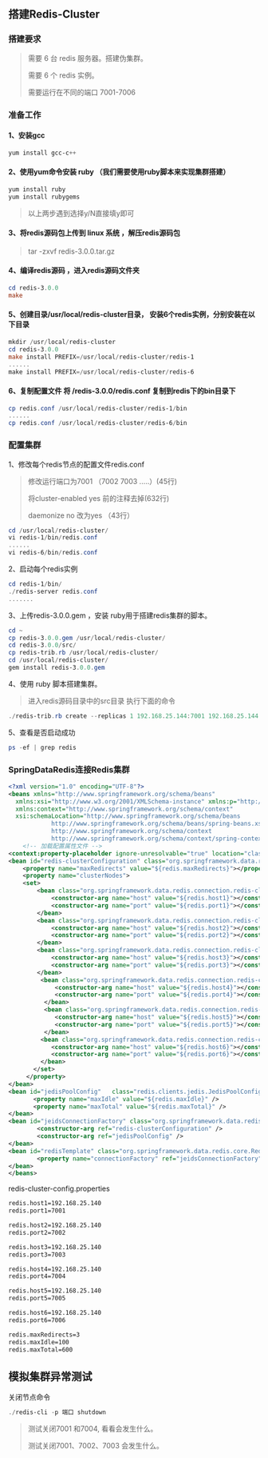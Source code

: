 ## 搭建Redis-Cluster

### 搭建要求

> 需要 6 台 redis 服务器。搭建伪集群。
>
> 需要 6 个 redis 实例。
>
> 需要运行在不同的端口 7001-7006

### 准备工作

#### 1、安装gcc

```powershell
yum install gcc-c++
```

#### 2、使用yum命令安装 ruby （我们需要使用ruby脚本来实现集群搭建）

```powershell
yum install ruby
yum install rubygems
```

> 以上两步遇到选择y/N直接填y即可

#### 3、将redis源码包上传到 linux 系统 ，解压redis源码包

> tar -zxvf redis-3.0.0.tar.gz

#### 4、编译redis源码 ，进入redis源码文件夹

```powershell
cd redis-3.0.0
make
```

#### 5、创建目录/usr/local/redis-cluster目录， 安装6个redis实例，分别安装在以下目录

```powershell
mkdir /usr/local/redis-cluster
cd redis-3.0.0
make install PREFIX=/usr/local/redis-cluster/redis-1
......
make install PREFIX=/usr/local/redis-cluster/redis-6
```

#### 6、复制配置文件 将 /redis-3.0.0/redis.conf 复制到redis下的bin目录下

```powershell
cp redis.conf /usr/local/redis-cluster/redis-1/bin
......
cp redis.conf /usr/local/redis-cluster/redis-6/bin
```

### 配置集群

1、修改每个redis节点的配置文件redis.conf

> 修改运行端口为7001 （7002 7003 .....）(45行)
>
> 将cluster-enabled yes 前的注释去掉(632行)
>
> daemonize no 改为yes （43行）

```powershell
cd /usr/local/redis-cluster/
vi redis-1/bin/redis.conf
......
vi redis-6/bin/redis.conf
```

2、启动每个redis实例

```powershell
cd redis-1/bin/
./redis-server redis.conf
.......
```

3、上传redis-3.0.0.gem ，安装 ruby用于搭建redis集群的脚本。

```powershell
cd ~
cp redis-3.0.0.gem /usr/local/redis-cluster/
cd redis-3.0.0/src/
cp redis-trib.rb /usr/local/redis-cluster/
cd /usr/local/redis-cluster/
gem install redis-3.0.0.gem
```

4、使用 ruby 脚本搭建集群。

> 进入redis源码目录中的src目录 执行下面的命令

```powershell
./redis-trib.rb create --replicas 1 192.168.25.144:7001 192.168.25.144:7002 192.168.25.144:7003 192.168.25.144:7004 192.168.25.144:7005 192.168.25.144:7006
```

5、查看是否启动成功

```powershell
ps -ef | grep redis
```

### SpringDataRedis连接Redis集群

```xml
<?xml version="1.0" encoding="UTF-8"?> 
<beans xmlns="http://www.springframework.org/schema/beans" 
  xmlns:xsi="http://www.w3.org/2001/XMLSchema-instance" xmlns:p="http://www.springframework.org/schema/p" 
  xmlns:context="http://www.springframework.org/schema/context" 
  xsi:schemaLocation="http://www.springframework.org/schema/beans   
            http://www.springframework.org/schema/beans/spring-beans.xsd   
            http://www.springframework.org/schema/context   
            http://www.springframework.org/schema/context/spring-context.xsd">  
	<!-- 加载配置属性文件 -->  
<context:property-placeholder ignore-unresolvable="true" location="classpath:properties/redis-cluster-config.properties" />  
<bean id="redis-clusterConfiguration" class="org.springframework.data.redis.connection.redis-clusterConfiguration">  
	<property name="maxRedirects" value="${redis.maxRedirects}"></property>  
	<property name="clusterNodes">  
	<set>  
		<bean class="org.springframework.data.redis.connection.redis-clusterNode">  
			<constructor-arg name="host" value="${redis.host1}"></constructor-arg>  
			<constructor-arg name="port" value="${redis.port1}"></constructor-arg>  
		</bean>  
		<bean class="org.springframework.data.redis.connection.redis-clusterNode">  
			<constructor-arg name="host" value="${redis.host2}"></constructor-arg>  
			<constructor-arg name="port" value="${redis.port2}"></constructor-arg>  
		</bean>  
		<bean class="org.springframework.data.redis.connection.redis-clusterNode">  
			<constructor-arg name="host" value="${redis.host3}"></constructor-arg>  
			<constructor-arg name="port" value="${redis.port3}"></constructor-arg>  
		</bean>  
	     <bean class="org.springframework.data.redis.connection.redis-clusterNode">  
	         <constructor-arg name="host" value="${redis.host4}"></constructor-arg>  
	         <constructor-arg name="port" value="${redis.port4}"></constructor-arg>  
	      </bean>  
	      <bean class="org.springframework.data.redis.connection.redis-clusterNode">  
	         <constructor-arg name="host" value="${redis.host5}"></constructor-arg>  
	         <constructor-arg name="port" value="${redis.port5}"></constructor-arg>  
	      </bean>  
		 <bean class="org.springframework.data.redis.connection.redis-clusterNode">  
			<constructor-arg name="host" value="${redis.host6}"></constructor-arg>  
			<constructor-arg name="port" value="${redis.port6}"></constructor-arg>  
		 </bean>  
	   </set>  
	 </property>  
</bean>  
<bean id="jedisPoolConfig"   class="redis.clients.jedis.JedisPoolConfig">  
	   <property name="maxIdle" value="${redis.maxIdle}" />   
	   <property name="maxTotal" value="${redis.maxTotal}" />   
</bean>  
<bean id="jeidsConnectionFactory" class="org.springframework.data.redis.connection.jedis.JedisConnectionFactory"  >  
		<constructor-arg ref="redis-clusterConfiguration" />  
		<constructor-arg ref="jedisPoolConfig" />  
</bean>    
<bean id="redisTemplate" class="org.springframework.data.redis.core.RedisTemplate">  
		<property name="connectionFactory" ref="jeidsConnectionFactory" />  
</bean>  
</beans>
```

redis-cluster-config.properties

```xml
redis.host1=192.168.25.140
redis.port1=7001

redis.host2=192.168.25.140
redis.port2=7002

redis.host3=192.168.25.140
redis.port3=7003

redis.host4=192.168.25.140
redis.port4=7004

redis.host5=192.168.25.140
redis.port5=7005

redis.host6=192.168.25.140
redis.port6=7006

redis.maxRedirects=3
redis.maxIdle=100
redis.maxTotal=600
```

## 模拟集群异常测试

关闭节点命令

```powershell
./redis-cli -p 端口 shutdown 
```

> 测试关闭7001 和7004, 看看会发生什么。
>
> 测试关闭7001、7002、7003 会发生什么。
